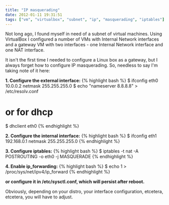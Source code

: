 ```yaml
---
title: "IP masquerading"
date: 2012-01-11 19:31:51
tags: ["vm", "virtualbox", "subnet", "ip", "masquerading", "iptables"]
---
```


<p>
Not long ago, I found myself in need of a subnet of virtual machines. Using VirtualBox I configured a number of VMs with <span class="mono">Internal Network</span> interfaces and a gateway VM with two interfaces - one <span class="mono">Internal Network</span> interface and one <span class="mono">NAT</span> interface.
</p>

<p>
It isn't the first time I needed to configure a Linux box as a gateway, but I always forget how to configure IP masquerading. So, needless to say I'm taking note of it here:
</p>

<p>
<b>1. Configure the external interface:</b>
{% highlight bash %}
  $ ifconfig eth0 10.0.0.2 netmask 255.255.255.0 
  $ echo "nameserver 8.8.8.8" > /etc/resolv.conf
 
  # or for dhcp
  $ dhclient eth0
{% endhighlight %}
</p>

<p>
<b>2. Configure the internal interface:</b>
{% highlight bash %}
  $ ifconfig eth1 192.168.0.1 netmask 255.255.255.0
{% endhighlight %}
</p>

<p>
<b>3. Configure iptables:</b>
{% highlight bash %}
  $ iptables -t nat -A POSTROUTING -o eth0 -j MASQUERADE
{% endhighlight %}
</p>

<p>
<b>4. Enable ip_forwarding:</b>
{% highlight bash %}
  $ echo 1 > /proc/sys/net/ipv4/ip_forward
{% endhighlight %}
</p>

<p>
<b> or configure it in <span class="mono">/etc/sysctl.conf</span>, 
   which will persist after reboot.</b>
</p>

<p>
Obviously, depending on your distro, your interface configuration, etcetera, etcetera, you will have to adjust.
</p>
